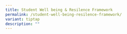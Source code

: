 ```yaml
---
title: Student Well being & Resilence Framework
permalink: /student-well-being-resilence-framework/
variant: tiptap
description: ""
---
```

